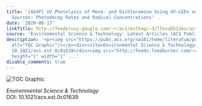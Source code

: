 ```yaml
---
title: '[ASAP] UV Photolysis of Mono- and Dichloramine Using UV-LEDs as Radiation
  Sources: Photodecay Rates and Radical Concentrations'
date: '2020-06-17'
linkTitle: http://feedproxy.google.com/~r/acs/esthag/~3/lTezqEb2ako/acs.est.0c01639
source: 'Environmental Science & Technology: Latest Articles (ACS Publications)'
description: '<p><img src="https://pubs.acs.org/na101/home/literatum/publisher/achs/journals/content/esthag/0/esthag.ahead-of-print/acs.est.0c01639/20200617/images/medium/es0c01639_0004.gif"
  alt="TOC Graphic"/></p><div><cite>Environmental Science & Technology</cite></div><div>DOI:
  10.1021/acs.est.0c01639</div><img src="http://feeds.feedburner.com/~r/acs/esthag/~4/lTezqEb2ako"
  height="1" width="1" ...'
disable_comments: true
---
```

<p><img src="https://pubs.acs.org/na101/home/literatum/publisher/achs/journals/content/esthag/0/esthag.ahead-of-print/acs.est.0c01639/20200617/images/medium/es0c01639_0004.gif" alt="TOC Graphic"/></p><div><cite>Environmental Science & Technology</cite></div><div>DOI: 10.1021/acs.est.0c01639</div><img src="http://feeds.feedburner.com/~r/acs/esthag/~4/lTezqEb2ako" height="1" width="1" ...